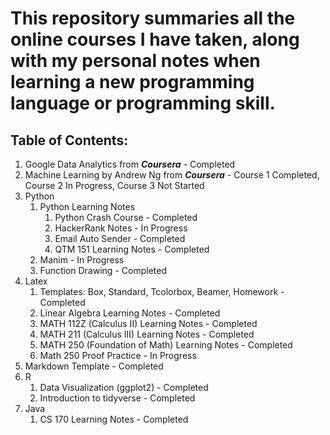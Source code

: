 # This repository summaries all the online courses I have taken, along with my personal notes when learning a new programming language or programming skill. 

## Table of Contents: 
1. Google Data Analytics from ***Coursera*** - Completed
2. Machine Learning by Andrew Ng from ***Coursera*** - Course 1 Completed, Course 2 In Progress, Course 3 Not Started
3. Python
   1. Python Learning Notes
      1. Python Crash Course - Completed
      2. HackerRank Notes - In Progress
      3. Email Auto Sender - Completed
      4. QTM 151 Learning Notes - Completed
   2. Manim - In Progress
   3. Function Drawing - Completed
4. Latex
   1. Templates: Box, Standard, Tcolorbox, Beamer, Homework - Completed
   2. Linear Algebra Learning Notes - Completed
   3. MATH 112Z (Calculus II) Learning Notes - Completed
   4. MATH 211 (Calculus III) Learning Notes - Completed
   5. MATH 250 (Foundation of Math) Learning Notes - Completed
   6. Math 250 Proof Practice - In Progress
5. Markdown Template - Completed
6. R
   1. Data Visualization (ggplot2) - Completed
   2. Introduction to tidyverse - Completed
7. Java
   1. CS 170 Learning Notes - Completed